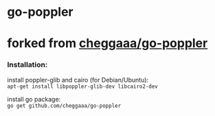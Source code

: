 go-poppler
==========

# forked from [cheggaaa/go-poppler](https://github.com/cheggaaa/go-poppler)

### Installation:
install poppler-glib and cairo (for Debian/Ubuntu):   
```apt-get install libpoppler-glib-dev libcairo2-dev```   
   
install go package:   
```go get github.com/cheggaaa/go-poppler```


